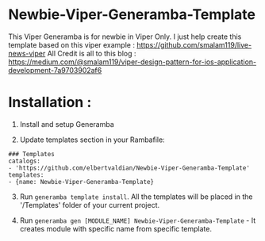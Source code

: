 # Newbie-Viper-Generamba-Template
This Viper Generamba is for newbie in Viper Only. I just help create this template based on this viper example :
https://github.com/smalam119/live-news-viper
All Credit is all to this blog : 
https://medium.com/@smalam119/viper-design-pattern-for-ios-application-development-7a9703902af6

# Installation : 
1. Install and setup Generamba

2. Update templates section in your Rambafile:

```
### Templates
catalogs:
- 'https://github.com/elbertvaldian/Newbie-Viper-Generamba-Template'
templates:
- {name: Newbie-Viper-Generamba-Template}
```

3. Run ```generamba template install```. All the templates will be placed in the '/Templates' folder of your current project.

4. Run ```generamba gen [MODULE_NAME] Newbie-Viper-Generamba-Template``` - It creates module with specific name from specific template.
